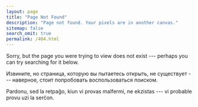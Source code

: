 ```yaml
---
layout: page
title: "Page Not Found"
description: "Page not found. Your pixels are in another canvas."
sitemap: false
search_omit: true
permalink: /404.html
---  
```


Sorry, but the page you were trying to view does not exist --- perhaps you can try searching for it below.

Извините, но страница, которую вы пытаетесь открыть, не существует --- наверное, стоит попробовать воспользоваться поиском.

Pardonu, sed la retpaĝo, kiun vi provas malfermi, ne ekzistas --- vi probable provu uzi la serĉon.

<script type="text/javascript">
  var GOOG_FIXURL_LANG = 'en';
  var GOOG_FIXURL_SITE = '{{ site.url }}'
</script>
<script type="text/javascript"
  src="//linkhelp.clients.google.com/tbproxy/lh/wm/fixurl.js">
</script>
